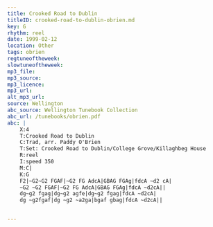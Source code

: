 ```yaml
---
title: Crooked Road to Dublin
titleID: crooked-road-to-dublin-obrien.md
key: G
rhythm: reel
date: 1999-02-12
location: Other
tags: obrien
regtuneoftheweek:
slowtuneoftheweek:
mp3_file:
mp3_source:
mp3_licence:
mp3_url:
alt_mp3_url:
source: Wellington
abc_source: Wellington Tunebook Collection
abc_url: /tunebooks/obrien.pdf
abc: |
    X:4
    T:Crooked Road to Dublin
    C:Trad, arr. Paddy O'Brien
    T:Set: Crooked Road to Dublin/College Grove/Killaghbeg House
    R:reel
    I:speed 350
    M:C|
    K:G
    F2|~G2~G2 FGAF|~G2 FG AdcA|GBAG FGAg|fdcA ~d2 cA|
    ~G2 ~G2 FGAF|~G2 FG AdcA|GBAG FGAg|fdcA ~d2cA||
    dg~g2 fgag|dg~g2 agfe|dg~g2 fgag|fdcA ~d2cA|
    dg ~g2fgaf|dg ~g2 ~a2ga|bgaf gbag|fdcA ~d2cA||
    

---
```

